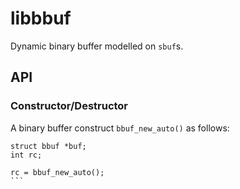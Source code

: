 # libbbuf

Dynamic binary buffer modelled on `sbuf`s.

## API

### Constructor/Destructor

A binary buffer construct `bbuf_new_auto()` as follows:

````
struct bbuf *buf;
int rc;

rc = bbuf_new_auto();
```

